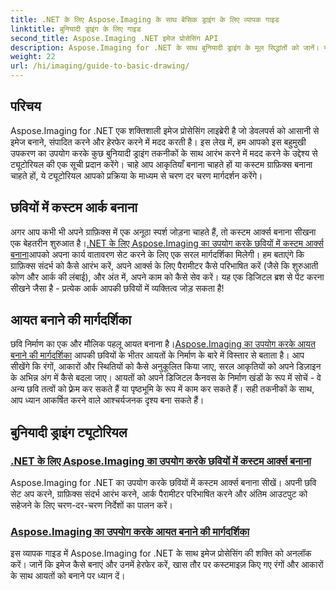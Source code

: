 ```yaml
---
title: .NET के लिए Aspose.Imaging के साथ बेसिक ड्राइंग के लिए व्यापक गाइड
linktitle: बुनियादी ड्राइंग के लिए गाइड
second_title: Aspose.Imaging .NET इमेज प्रोसेसिंग API
description: Aspose.Imaging for .NET के साथ बुनियादी ड्राइंग के मूल सिद्धांतों को जानें। यह चरण-दर-चरण ट्यूटोरियल आवश्यक अवधारणाओं को कवर करता है, जिसमें आकृतियाँ बनाना, परिवर्तन लागू करना और छवियों को संभालना शामिल है।
weight: 22
url: /hi/imaging/guide-to-basic-drawing/
---
```

## परिचय

Aspose.Imaging for .NET एक शक्तिशाली इमेज प्रोसेसिंग लाइब्रेरी है जो डेवलपर्स को आसानी से इमेज बनाने, संपादित करने और हेरफेर करने में मदद करती है। इस लेख में, हम आपको इस बहुमुखी उपकरण का उपयोग करके कुछ बुनियादी ड्राइंग तकनीकों के साथ आरंभ करने में मदद करने के उद्देश्य से ट्यूटोरियल की एक सूची प्रदान करेंगे। चाहे आप आकृतियाँ बनाना चाहते हों या कस्टम ग्राफ़िक्स बनाना चाहते हों, ये ट्यूटोरियल आपको प्रक्रिया के माध्यम से चरण दर चरण मार्गदर्शन करेंगे।

## छवियों में कस्टम आर्क बनाना

 अगर आप कभी भी अपने ग्राफ़िक्स में एक अनूठा स्पर्श जोड़ना चाहते हैं, तो कस्टम आर्क्स बनाना सीखना एक बेहतरीन शुरुआत है।[.NET के लिए Aspose.Imaging का उपयोग करके छवियों में कस्टम आर्क्स बनाना](./create-custom-arc-in-images/)आपको अपना कार्य वातावरण सेट करने के लिए एक सरल मार्गदर्शिका मिलेगी। हम बताएंगे कि ग्राफ़िक्स संदर्भ को कैसे आरंभ करें, अपने आर्क्स के लिए पैरामीटर कैसे परिभाषित करें (जैसे कि शुरुआती कोण और आर्क की लंबाई), और अंत में, अपने काम को कैसे सेव करें। यह एक डिजिटल ब्रश से पेंट करना सीखने जैसा है - प्रत्येक आर्क आपकी छवियों में व्यक्तित्व जोड़ सकता है!

## आयत बनाने की मार्गदर्शिका

 छवि निर्माण का एक और मौलिक पहलू आयत बनाना है।[Aspose.Imaging का उपयोग करके आयत बनाने की मार्गदर्शिका](./guide-to-drawing-rectangle/) आपकी छवियों के भीतर आयतों के निर्माण के बारे में विस्तार से बताता है। आप सीखेंगे कि रंगों, आकारों और स्थितियों को कैसे अनुकूलित किया जाए, सरल आकृतियों को अपने डिज़ाइन के अभिन्न अंग में कैसे बदला जाए। आयतों को अपने डिजिटल कैनवस के निर्माण खंडों के रूप में सोचें - वे अन्य छवि तत्वों को फ़्रेम कर सकते हैं या पृष्ठभूमि के रूप में काम कर सकते हैं। सही तकनीकों के साथ, आप ध्यान आकर्षित करने वाले आश्चर्यजनक दृश्य बना सकते हैं।

## बुनियादी ड्राइंग ट्यूटोरियल
### [.NET के लिए Aspose.Imaging का उपयोग करके छवियों में कस्टम आर्क्स बनाना](./create-custom-arc-in-images/)
Aspose.Imaging for .NET का उपयोग करके छवियों में कस्टम आर्क्स बनाना सीखें। अपनी छवि सेट अप करने, ग्राफ़िक्स संदर्भ आरंभ करने, आर्क पैरामीटर परिभाषित करने और अंतिम आउटपुट को सहेजने के लिए चरण-दर-चरण निर्देशों का पालन करें।
### [Aspose.Imaging का उपयोग करके आयत बनाने की मार्गदर्शिका](./guide-to-drawing-rectangle/)
इस व्यापक गाइड में Aspose.Imaging for .NET के साथ इमेज प्रोसेसिंग की शक्ति को अनलॉक करें। जानें कि इमेज कैसे बनाएं और उनमें हेरफेर करें, खास तौर पर कस्टमाइज़ किए गए रंगों और आकारों के साथ आयतों को बनाने पर ध्यान दें।